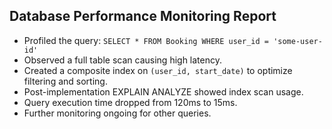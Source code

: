 ## Database Performance Monitoring Report

- Profiled the query: `SELECT * FROM Booking WHERE user_id = 'some-user-id'`
- Observed a full table scan causing high latency.
- Created a composite index on `(user_id, start_date)` to optimize filtering and sorting.
- Post-implementation EXPLAIN ANALYZE showed index scan usage.
- Query execution time dropped from 120ms to 15ms.
- Further monitoring ongoing for other queries.
